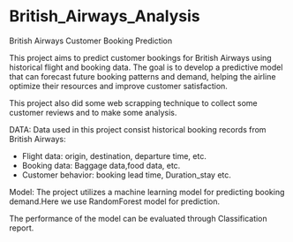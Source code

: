 # British_Airways_Analysis

British Airways Customer Booking Prediction

This project aims to predict customer bookings for British Airways using historical flight and booking data. The goal is to develop a predictive model that can forecast future booking patterns and demand, helping the airline optimize their resources and improve customer satisfaction.

This project also did some web scrapping technique to collect some customer reviews and to make 
some analysis.

DATA:
Data used in this project consist historical booking records from British Airways:
- Flight data:  origin, destination, departure time, etc.
- Booking data: Baggage data,food data, etc.
- Customer behavior: booking lead time, Duration_stay etc.

Model:
The project utilizes a machine learning model for predicting booking demand.Here we use RandomForest
model for prediction.

The performance of the model can be evaluated through Classification report.
